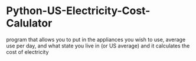 # Python-US-Electricity-Cost-Calulator
program that allows you to put in the appliances you wish to use, average use per day, and what state you live in (or US average) and it calculates the cost of electricity
